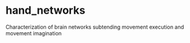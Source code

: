 # hand_networks
Characterization of brain networks subtending movement execution and  movement imagination

